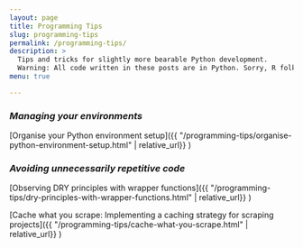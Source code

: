 ```yaml
---
layout: page
title: Programming Tips
slug: programming-tips
permalink: /programming-tips/
description: >
  Tips and tricks for slightly more bearable Python development.
  Warning: All code written in these posts are in Python. Sorry, R folks!
menu: true

---
```


### _Managing your environments_

[Organise your Python environment setup]({{ "/programming-tips/organise-python-environment-setup.html" | relative_url}} )


### _Avoiding unnecessarily repetitive code_

[Observing DRY principles with wrapper functions]({{ "/programming-tips/dry-principles-with-wrapper-functions.html" | relative_url}} )

[Cache what you scrape: Implementing a caching strategy for scraping projects]({{ "/programming-tips/cache-what-you-scrape.html" | relative_url}} )
